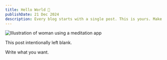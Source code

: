 ```yaml
---
title: Hello World 👋
publishDate: 21 Dec 2024
description: Every blog starts with a single post. This is yours. Make it great.
---
```


![Illustration of woman using a meditation app](/stackblitz-astro-blog/assets/blog/casual-life-3d-meditation-crystal.webp)

This post intentionally left blank.

Write what you want.
